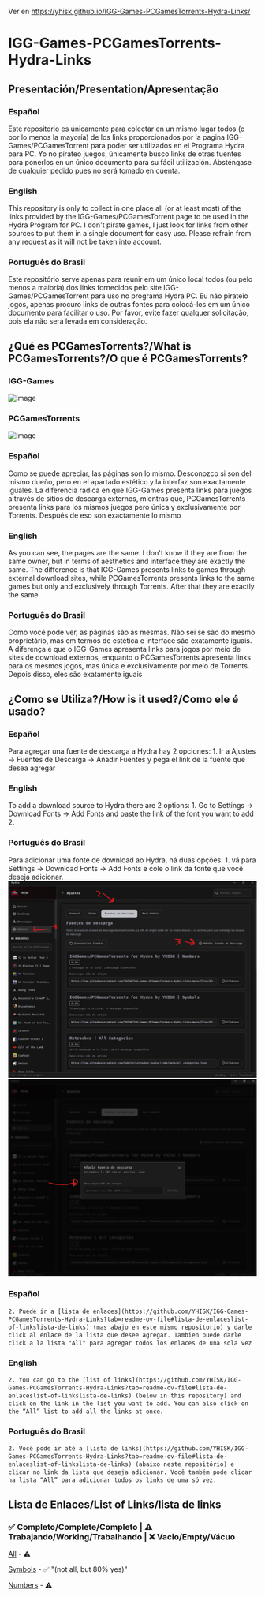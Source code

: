 Ver en https://yhisk.github.io/IGG-Games-PCGamesTorrents-Hydra-Links/

# IGG-Games-PCGamesTorrents-Hydra-Links
## Presentación/Presentation/Apresentação
### Español
Este repositorio es únicamente para colectar en un mismo lugar todos (o por lo menos la mayoría) de los links proporcionados por la pagina IGG-Games/PCGamesTorrent para poder ser utilizados en el Programa Hydra para PC. Yo no pirateo juegos, únicamente busco links de otras fuentes para ponerlos en un único documento para su fácil utilización. Absténgase de cualquier pedido pues no será tomado en cuenta.
### English
This repository is only to collect in one place all (or at least most) of the links provided by the IGG-Games/PCGamesTorrent page to be used in the Hydra Program for PC. I don't pirate games, I just look for links from other sources to put them in a single document for easy use. Please refrain from any request as it will not be taken into account.
### Português do Brasil
Este repositório serve apenas para reunir em um único local todos (ou pelo menos a maioria) dos links fornecidos pelo site IGG-Games/PCGamesTorrent para uso no programa Hydra PC. Eu não pirateio jogos, apenas procuro links de outras fontes para colocá-los em um único documento para facilitar o uso. Por favor, evite fazer qualquer solicitação, pois ela não será levada em consideração.

## ¿Qué es PCGamesTorrents?/What is PCGamesTorrents?/O que é PCGamesTorrents?
### IGG-Games

![image](https://github.com/user-attachments/assets/e6aa24ae-6f2d-4700-8d76-8adcffa0ac64)

### PCGamesTorrents

![image](https://github.com/user-attachments/assets/5e473a88-ab66-4bd2-b7e6-9ea0852b09af)

### Español
Como se puede apreciar, las páginas son lo mismo. Desconozco si son del mismo dueño, pero en el apartado estético y la interfaz son exactamente iguales. La diferencia radica en que IGG-Games presenta links para juegos a través de sitios de descarga externos, mientras que, PCGamesTorrents presenta links para los mismos juegos pero única y exclusivamente por Torrents. Después de eso son exactamente lo mismo
### English
As you can see, the pages are the same. I don't know if they are from the same owner, but in terms of aesthetics and interface they are exactly the same. The difference is that IGG-Games presents links to games through external download sites, while PCGamesTorrents presents links to the same games but only and exclusively through Torrents. After that they are exactly the same
### Português do Brasil
Como você pode ver, as páginas são as mesmas. Não sei se são do mesmo proprietário, mas em termos de estética e interface são exatamente iguais. A diferença é que o IGG-Games apresenta links para jogos por meio de sites de download externos, enquanto o PCGamesTorrents apresenta links para os mesmos jogos, mas única e exclusivamente por meio de Torrents. Depois disso, eles são exatamente iguais

## ¿Como se Utiliza?/How is it used?/Como ele é usado?
### Español
Para agregar una fuente de descarga a Hydra hay 2 opciones:
    1. Ir a Ajustes → Fuentes de Descarga → Añadir Fuentes y pega el link de la fuente que desea agregar
### English
To add a download source to Hydra there are 2 options:
    1. Go to Settings → Download Fonts → Add Fonts and paste the link of the font you want to add 2.
### Português do Brasil
Para adicionar uma fonte de download ao Hydra, há duas opções:
    1. vá para Settings → Download Fonts → Add Fonts e cole o link da fonte que você deseja adicionar.
![alt text](image.png)
![alt text](image-1.png)

### Español
    2. Puede ir a [lista de enlaces](https://github.com/YHISK/IGG-Games-PCGamesTorrents-Hydra-Links?tab=readme-ov-file#lista-de-enlaceslist-of-linkslista-de-links) (mas abajo en este mismo repositorio) y darle click al enlace de la lista que desee agregar. Tambien puede darle click a la lista "All" para agregar todos los enlaces de una sola vez
### English
    2. You can go to the [list of links](https://github.com/YHISK/IGG-Games-PCGamesTorrents-Hydra-Links?tab=readme-ov-file#lista-de-enlaceslist-of-linkslista-de-links) (below in this repository) and click on the link in the list you want to add. You can also click on the “All” list to add all the links at once.
### Português do Brasil
    2. Você pode ir até a [lista de links](https://github.com/YHISK/IGG-Games-PCGamesTorrents-Hydra-Links?tab=readme-ov-file#lista-de-enlaceslist-of-linkslista-de-links) (abaixo neste repositório) e clicar no link da lista que deseja adicionar. Você também pode clicar na lista “All” para adicionar todos os links de uma só vez.

## Lista de Enlaces/List of Links/lista de links
### ✅ Completo/Complete/Completo | ⚠ Trabajando/Working/Trabalhando | ❌ Vacio/Empty/Vácuo

[All](hydralauncher://install-source?urls=https://raw.githubusercontent.com/YHISK/IGG-Games-PCGamesTorrents-Hydra-Links/main/files/01.%20PCGameTorrents%20-%20All.json) - ⚠

[Symbols](hydralauncher://install-source?urls=https://raw.githubusercontent.com/YHISK/IGG-Games-PCGamesTorrents-Hydra-Links/main/files/02.%20PCGameTorrents%20-%20Symbols.json) - ✅ "(not all, but 80% yes)"

[Numbers](hydralauncher://install-source?urls=https://raw.githubusercontent.com/YHISK/IGG-Games-PCGamesTorrents-Hydra-Links/main/files/03.%20PCGameTorrents%20-%20Numbers.json) - ⚠

